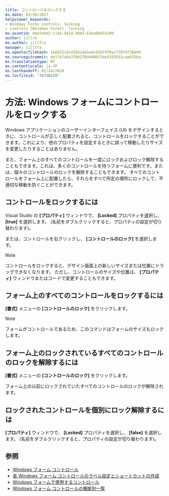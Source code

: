 ```yaml
---
title: コントロールをロックする
ms.date: 03/30/2017
helpviewer_keywords:
- Windows Forms controls, locking
- controls [Windows Forms], locking
ms.assetid: 94efe0d2-c14e-4d14-b903-63ea9b07e290
author: jillre
ms.author: jillfra
manager: jillfra
ms.openlocfilehash: 16eb151dc435614e1edc82bf9f0acf3974f36690
ms.sourcegitcommit: de17a7a0a37042f0d4406f5ae5393531caeb25ba
ms.translationtype: MT
ms.contentlocale: ja-JP
ms.lasthandoff: 01/24/2020
ms.locfileid: "76736239"
---
```

# <a name="how-to-lock-controls-to-windows-forms"></a>方法: Windows フォームにコントロールをロックする

Windows アプリケーションのユーザーインターフェイス (UI) をデザインするときに、コントロールが正しく配置されると、コントロールをロックすることができます。これにより、他のプロパティを設定するときに誤って移動したりサイズを変更したりすることはありません。

また、フォーム上のすべてのコントロールを一度にロックおよびロック解除することもできます。これは、多くのコントロールを持つフォームに便利です。または、個々のコントロールのロックを解除することもできます。 すべてのコントロールをフォーム上に配置したら、それらをすべて所定の場所にロックして、不適切な移動を防ぐことができます。

## <a name="to-lock-a-control"></a>コントロールをロックするには

Visual Studio の **[プロパティ]** ウィンドウで、 **[Locked]** プロパティを選択し、 **[true]** を選択します。 (名前をダブルクリックすると、プロパティの設定が切り替わります)。

または、コントロールを右クリックし、 **[コントロールのロック]** を選択します。

> [!NOTE]
> コントロールをロックすると、デザイン画面上の新しいサイズまたは位置にドラッグできなくなります。 ただし、コントロールのサイズや位置は、 **[プロパティ]** ウィンドウまたはコードで変更することもできます。

## <a name="to-lock-all-the-controls-on-a-form"></a>フォーム上のすべてのコントロールをロックするには

**[書式]** メニューの **[コントロールのロック]** をクリックします。

> [!NOTE]
> フォームがコントロールであるため、このコマンドはフォームのサイズもロックします。

## <a name="to-unlock-all-locked-controls-on-a-form"></a>フォーム上のロックされているすべてのコントロールのロックを解除するには

**[書式]** メニューの **[コントロールのロック]** をクリックします。

フォーム上の以前にロックされていたすべてのコントロールのロックが解除されます。

## <a name="to-unlock-locked-controls-individually"></a>ロックされたコントロールを個別にロック解除するには

**[プロパティ]** ウィンドウで、 **[Locked]** プロパティを選択し、 **[false]** を選択します。 (名前をダブルクリックすると、プロパティの設定が切り替わります)。

## <a name="see-also"></a>参照

- [Windows フォーム コントロール](index.md)
- [各 Windows フォーム コントロールのラベル設定とショートカットの作成](labeling-individual-windows-forms-controls-and-providing-shortcuts-to-them.md)
- [Windows フォームで使用するコントロール](controls-to-use-on-windows-forms.md)
- [Windows フォーム コントロールの機能別一覧](windows-forms-controls-by-function.md)
